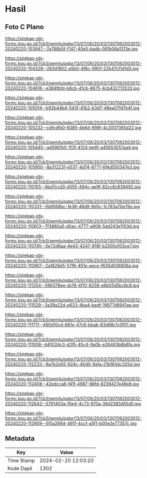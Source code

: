 # Hasil

## Foto C Plano

https://sirekap-obj-formc.kpu.go.id/7cb3/pemilu/pdpr/13/07/06/20/03/1307062003012-20240220-103947--7a788b5f-f147-40e5-badb-061b06a1313e.jpg

https://sirekap-obj-formc.kpu.go.id/7cb3/pemilu/pdpr/13/07/06/20/03/1307062003012-20240220-104328--283d1802-a5b0-4f6c-9901-22b47cf1d1d3.jpg

https://sirekap-obj-formc.kpu.go.id/7cb3/pemilu/pdpr/13/07/06/20/03/1307062003012-20240220-104616--e384fbfd-b8cb-41cb-8675-4cb432713533.jpg

https://sirekap-obj-formc.kpu.go.id/7cb3/pemilu/pdpr/13/07/06/20/03/1307062003012-20240220-105014--b92b44b4-543f-41b2-b3d7-48ea07fd7e4f.jpg

https://sirekap-obj-formc.kpu.go.id/7cb3/pemilu/pdpr/13/07/06/20/03/1307062003012-20240220-105232--cdfcdfb0-6085-4b6d-998f-4c2007365d22.jpg

https://sirekap-obj-formc.kpu.go.id/7cb3/pemilu/pdpr/13/07/06/20/03/1307062003012-20240220-105440--a45981b5-1f3f-4124-be6f-a45653057aa4.jpg

https://sirekap-obj-formc.kpu.go.id/7cb3/pemilu/pdpr/13/07/06/20/03/1307062003012-20240220-105950--8a312231-e537-4d74-8771-6f4d550347e3.jpg

https://sirekap-obj-formc.kpu.go.id/7cb3/pemilu/pdpr/13/07/06/20/03/1307062003012-20240220-110155--4bd7ccd3-d055-494c-ae9f-82cc6c839492.jpg

https://sirekap-obj-formc.kpu.go.id/7cb3/pemilu/pdpr/13/07/06/20/03/1307062003012-20240220-110331--3b9568bc-1e36-46d9-8d5c-1c783a70e76e.jpg

https://sirekap-obj-formc.kpu.go.id/7cb3/pemilu/pdpr/13/07/06/20/03/1307062003012-20240220-110613--7f3860a5-d0ac-4777-a908-5dd243e1103d.jpg

https://sirekap-obj-formc.kpu.go.id/7cb3/pemilu/pdpr/13/07/06/20/03/1307062003012-20240220-110745--3e72d6aa-4e43-4247-818f-b2505e103ce7.jpg

https://sirekap-obj-formc.kpu.go.id/7cb3/pemilu/pdpr/13/07/06/20/03/1307062003012-20240220-110907--2a1828d5-57f6-451e-aece-f635d006956a.jpg

https://sirekap-obj-formc.kpu.go.id/7cb3/pemilu/pdpr/13/07/06/20/03/1307062003012-20240220-111254--596378ee-dcf8-4f10-8258-e6b05d5bc8c8.jpg

https://sirekap-obj-formc.kpu.go.id/7cb3/pemilu/pdpr/13/07/06/20/03/1307062003012-20240220-111529--3a39a22d-e633-4ba4-bedf-19977d8941ae.jpg

https://sirekap-obj-formc.kpu.go.id/7cb3/pemilu/pdpr/13/07/06/20/03/1307062003012-20240220-111711--490d10cd-681e-47c6-bbab-83d68c1c0f01.jpg

https://sirekap-obj-formc.kpu.go.id/7cb3/pemilu/pdpr/13/07/06/20/03/1307062003012-20240220-111938--b81024c3-d2f5-45c4-9a0b-e26463b6b6fa.jpg

https://sirekap-obj-formc.kpu.go.id/7cb3/pemilu/pdpr/13/07/06/20/03/1307062003012-20240220-112233--9a7b2e55-924c-40d0-9a1a-21b160dc325d.jpg

https://sirekap-obj-formc.kpu.go.id/7cb3/pemilu/pdpr/13/07/06/20/03/1307062003012-20240220-112408--42edcca8-f41f-4987-88fd-8239427e48e8.jpg

https://sirekap-obj-formc.kpu.go.id/7cb3/pemilu/pdpr/13/07/06/20/03/1307062003012-20240220-112642--5791403a-f5e4-4c73-970a-36d2383d55d0.jpg

https://sirekap-obj-formc.kpu.go.id/7cb3/pemilu/pdpr/13/07/06/20/03/1307062003012-20240220-112909--5f5a2684-4911-4cc1-a5f1-b00e2e77357c.jpg


## Metadata

| Key        | Value               |
| ---------- | ------------------- |
| Time Stamp | 2024-02-20 12:03:20 |
| Kode Dapil | 1302                |




